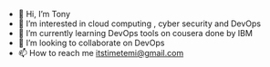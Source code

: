 - 👋 Hi, I’m Tony
- 👀 I’m interested in cloud computing , cyber security and DevOps 
- 🌱 I’m currently learning DevOps tools on cousera done by IBM 
- 💞️ I’m looking to collaborate on DevOps 
- 📫 How to reach me itstimetemi@gmail.com

<!---
tonypeavey/tonypeavey is a ✨ special ✨ repository because its `README.md` (this file) appears on your GitHub profile.
You can click the Preview link to take a look at your changes.
--->
